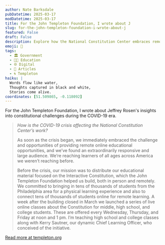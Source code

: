```yaml
---
author: Nate Barksdale
pubDatetime: 2025-03-17
modDatetime: 2025-03-17
title: For the John Templeton Foundation, I wrote about J
slug: for-the-john-templeton-foundation-i-wrote-about-j
featured: False
draft: False
description: Explore how the National Constitution Center embraces remote education and reaches new audiences, as Jeffrey Rosen discusses constitutional challenges during COVID-19.
emoji: 📝
tags:
  - 🏛️ Government
  - 👩‍🏫 Education
  - 🌐 Digital
  - 📖 Articles
  - 🌀 Templeton
haiku: |
  Words flow like water,
  Thoughts captured in black and white,
  Stories come alive.
coordinates: [51.509865, -0.118092]
---
```


For the John Templeton Foundation, I wrote about Jeffrey Rosen's insights into constitutional challenges during the COVID-19 era.

> _How is the COVID-19 crisis affecting the National Constitution Center’s work?_
>
> As soon as the crisis began, we immediately embraced the challenge and opportunities of providing remote online educational opportunities, and we’ve found an extraordinarily responsive and large audience. We’re reaching learners of all ages across America we weren’t reaching before.
>
> Before the crisis, our mission was to distribute our educational material focused on the Interactive Constitution, which the John Templeton Foundation helped us build, both in person and remotely. We committed to bringing in tens of thousands of students from the Philadelphia area for a physical learning experience and also to connect tens of thousands of students online for remote learning. A week after the building closed in March we launched a series of live online classes about the Constitution for middle, high school, and college students. These are offered every Wednesday, Thursday, and Friday at noon and 1 pm. I’m teaching high school and college classes along with Kerry Sautner, our dynamic Chief Learning Officer, who conceived of the initiative.

[Read more at templeton.org](https://www.templeton.org/news/qa-five-questions-with-jeffrey-rosen)
